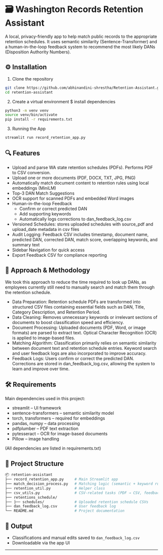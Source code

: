 # 🗃️ Washington Records Retention Assistant

A local, privacy-friendly app to help match public records to the appropriate retention schedules. It uses semantic similarity (Sentence-Transformer) and a human-in-the-loop feedback system to recommend the most likely DANs (Disposition Authority Numbers).

## ⚙️ Installation
1. Clone the repository
```bash
git clone https://github.com/abhinandini-shrestha/Retention-Assistant.git
cd retention-assistant
```

2. Create a virtual environment $ install dependencies
```bash
python3 -m venv venv
source venv/bin/activate
pip install -r requirements.txt
```

3. Running the App

```bash
streamlit run record_retention_app.py
```

## 🔍 Features

- Upload and parse WA state retention schedules (PDFs). Performs PDF to CSV conversion. 
- Upload one or more documents (PDF, DOCX, TXT, JPG, PNG)
- Automatically match document content to retention rules using local embeddings (MiniLM)
- Top-3 DAN Match Suggestions
- OCR support for scanned PDFs and embedded Word images
- Human-in-the-loop Feedback
    - Confirm or correct predicted DAN
    - Add supporting keywords
    - Automatically logs corrections to dan_feedback_log.csv
- Versioned Schedules: stores uploaded schedules with source_pdf and upload_date metadata in csv files
- Audit Logging: Feedback CSV includes timestamp, document name, predicted DAN, corrected DAN, match score, overlapping keywords, and summary text
- Sidebar Navigation for quick access
- Export Feedback CSV for compliance reporting

## 🔎 Approach & Methodology

We took this approach to reduce the time required to look up DANs, as employees currently still need to manually search and match them through the retention schedule.

- Data Preparation: Retention schedule PDFs are transformed into structured CSV files containing essential fields such as DAN, Title, Category Description, and Retention Period.
- Data Cleaning: Removes unnecessary keywords or irrelevant sections of documents to boost classification speed and efficiency.
- Document Processing: Uploaded documents (PDF, Word, or image formats) are parsed to extract text. Optical Character Recognition (OCR) is applied to image-based files.
- Matching Algorithm: Classification primarily relies on semantic similarity between document text and retention schedule entries. Keyword search and user feedback logs are also incorporated to improve accuracy.
- Feedback Logs: Users confirm or correct the predicted DAN. Corrections are stored in dan_feedback_log.csv, allowing the system to learn and improve over time.

## 🛠️ Requirements
Main dependencies used in this project:

- streamlit – UI framework
- sentence-transformers – semantic similarity model
- torch, transformers – required for embeddings
- pandas, numpy – data processing
- pdfplumber – PDF text extraction
- pytesseract – OCR for image-based documents
- Pillow – image handling

(All dependencies are listed in requirements.txt)

## 📂 Project Structure
```bash
📦 retention-assistant
├── record_retention_app.py     # Main Streamlit app
├── match_decision_process.py   # Matching logic (semantic + keyword rules + feedback)
├── retention_util.py           # Helper class
├── csv_utils.py                # CSV-related tasks (PDF → CSV, feedback log updates
├── retentions_schedule/
├── ├── schedules/              # Uploaded retention schedule CSVs
├── dan_feedback_log.csv        # User feedback log
└── README.md                   # Project documentation
```

## 📁 Output

- Classifications and manual edits saved to `dan_feedback_log.csv`
- Downloadable via the app UI

---
